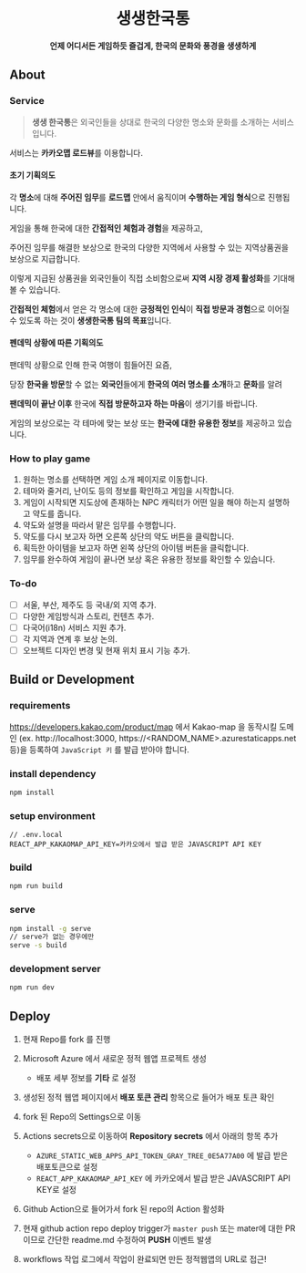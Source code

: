<div align="center">
  <h1>생생한국통</h1>
  <strong>언제 어디서든 게임하듯 즐겁게, 한국의 문화와 풍경을 생생하게</strong>
</div>

## About

### Service

> **생생 한국통**은 외국인들을 상대로 한국의 다양한 명소와 문화를 소개하는 서비스입니다.

서비스는 **카카오맵 로드뷰**를 이용합니다.

#### 초기 기획의도

각 **명소**에 대해 **주어진 임무**를 **로드맵** 안에서 움직이며 **수행하는 게임 형식**으로 진행됩니다.

게임을 통해 한국에 대한 **간접적인 체험과 경험**을 제공하고,

주어진 임무를 해결한 보상으로 한국의 다양한 지역에서 사용할 수 있는 지역상품권을 보상으로 지급합니다.

이렇게 지급된 상품권을 외국인들이 직접 소비함으로써 **지역 시장 경제 활성화**를 기대해 볼 수 있습니다.

**간접적인 체험**에서 얻은 각 명소에 대한 **긍정적인 인식**이 **직접 방문과 경험**으로 이어질 수 있도록 하는 것이 **생생한국통 팀의 목표**입니다.


#### 펜데믹 상황에 따른 기획의도

팬데믹 상황으로 인해 한국 여행이 힘들어진 요즘,

당장 **한국을 방문**할 수 없는 **외국인**들에게 **한국의 여러 명소를 소개**하고 **문화**를 알려

**팬데믹이 끝난 이후** 한국에 **직접 방문하고자 하는 마음**이 생기기를 바랍니다.

게임의 보상으로는 각 테마에 맞는 보상 또는 **한국에 대한 유용한 정보**를 제공하고 있습니다.

### How to play game

1. 원하는 명소를 선택하면 게임 소개 페이지로 이동합니다.
2. 테마와 줄거리, 난이도 등의 정보를 확인하고 게임을 시작합니다.
3. 게임이 시작되면 지도상에 존재하는 NPC 캐릭터가 어떤 일을 해야 하는지 설명하고 약도를 줍니다.
4. 약도와 설명을 따라서 맡은 임무를 수행합니다.
5. 약도를 다시 보고자 하면 오른쪽 상단의 약도 버튼을 클릭합니다.
6. 획득한 아이템을 보고자 하면 왼쪽 상단의 아이템 버튼을 클릭합니다.
7. 임무를 완수하여 게임이 끝나면 보상 혹은 유용한 정보를 확인할 수 있습니다.

### To-do

- [ ] 서울, 부산, 제주도 등 국내/외 지역 추가.
- [ ] 다양한 게임방식과 스토리, 컨텐츠 추가.
- [ ] 다국어(i18n) 서비스 지원 추가.
- [ ] 각 지역과 연계 후 보상 논의.
- [ ] 오브젝트 디자인 변경 및 현재 위치 표시 기능 추가.

## Build or Development

### requirements

https://developers.kakao.com/product/map 에서 Kakao-map 을 동작시킬 도메인 (ex. http://localhost:3000, https://<RANDOM_NAME>.azurestaticapps.net 등)을 등록하여 `JavaScript 키` 를 발급 받아야 합니다.

### install dependency

```bash
npm install
```

### setup environment

```
// .env.local
REACT_APP_KAKAOMAP_API_KEY=카카오에서 발급 받은 JAVASCRIPT API KEY
```

### build

```bash
npm run build
```

### serve

```bash
npm install -g serve
// serve가 없는 경우에만
serve -s build
```

### development server

```bash
npm run dev
```

## Deploy

1. 현재 Repo를 fork 를 진행

2. Microsoft Azure 에서 새로운 정적 웹앱 프로젝트 생성
   - 배포 세부 정보를 **기타** 로 설정
3. 생성된 정적 웹앱 페이지에서 **배포 토큰 관리** 항목으로 들어가 배포 토큰 확인
4. fork 된 Repo의 Settings으로 이동
5. Actions secrets으로 이동하여 **Repository secrets** 에서 아래의 항목 추가
   - `AZURE_STATIC_WEB_APPS_API_TOKEN_GRAY_TREE_0E5A77A00` 에 발급 받은 배포토큰으로 설정
   - `REACT_APP_KAKAOMAP_API_KEY` 에 카카오에서 발급 받은 JAVASCRIPT API KEY로 설정
6. Github Action으로 들어가서 fork 된 repo의 Action 활성화
7. 현재 github action repo deploy trigger가 `master push` 또는 mater에 대한 PR 이므로 간단한 readme.md 수정하여 **PUSH** 이벤트 발생
8. workflows 작업 로그에서 작업이 완료되면 만든 정적웹앱의 URL로 접근!
